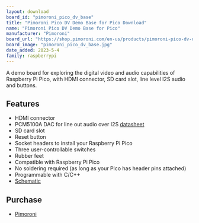 ```yaml
---
layout: download
board_id: "pimoroni_pico_dv_base"
title: "Pimoroni Pico DV Demo Base for Pico Download"
name: "Pimoroni Pico DV Demo Base for Pico"
manufacturer: "Pimoroni"
board_url: "https://shop.pimoroni.com/en-us/products/pimoroni-pico-dv-demo-base"
board_image: "pimoroni_pico_dv_base.jpg"
date_added: 2023-5-4
family: raspberrypi
---
```


A demo board for exploring the digital video and audio capabilities of Raspberry Pi Pico, with 
HDMI connector, SD card slot, line level I2S audio and buttons.

## Features
- HDMI connector
- PCM5100A DAC for line out audio over I2S [datasheet](https://cdn.shopify.com/s/files/1/0174/1800/files/pcm5100a_617130f1-79f1-45ac-96bc-a3752b4afa59.pdf?v=1611151321)
- SD card slot
- Reset button
- Socket headers to install your Raspberry Pi Pico
- Three user-controllable switches
- Rubber feet
- Compatible with Raspberry Pi Pico
- No soldering required (as long as your Pico has header pins attached)
- Programmable with C/C++
- [Schematic](https://cdn.shopify.com/s/files/1/0174/1800/files/pico_dv_schematic.pdf?v=1636985340)

## Purchase
* [Pimoroni](https://shop.pimoroni.com/en-us/products/pimoroni-pico-dv-demo-base)
